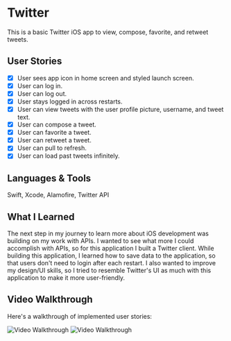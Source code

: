 # Twitter

This is a basic Twitter iOS app to view, compose, favorite, and retweet tweets.

## User Stories
- [x] User sees app icon in home screen and styled launch screen.
- [x] User can log in. 
- [x] User can log out. 
- [x] User stays logged in across restarts. 
- [x] User can view tweets with the user profile picture, username, and tweet text.
- [X] User can compose a tweet. 
- [X] User can favorite a tweet.
- [X] User can retweet a tweet. 
- [x] User can pull to refresh.
- [x] User can load past tweets infinitely.

## Languages & Tools
Swift, Xcode, Alamofire, Twitter API

## What I Learned
The next step in my journey to learn more about iOS development was building on my work with APIs. I wanted to see what more I could accomplish with APIs, so for this application I built a Twitter client. While building this application, I learned how to save data to the application, so that users don't need to login after each restart. I also wanted to improve my design/UI skills, so I tried to resemble Twitter's UI as much with this application to make it more user-friendly.

## Video Walkthrough
Here's a walkthrough of implemented user stories:

<img src='http://g.recordit.co/81R6v0y1Jx.gif' title='Video Walkthrough' width='' alt='Video Walkthrough' />
<img src='http://g.recordit.co/Jt3WvCoaUE.gif' title='Video Walkthrough' width='' alt='Video Walkthrough' />
